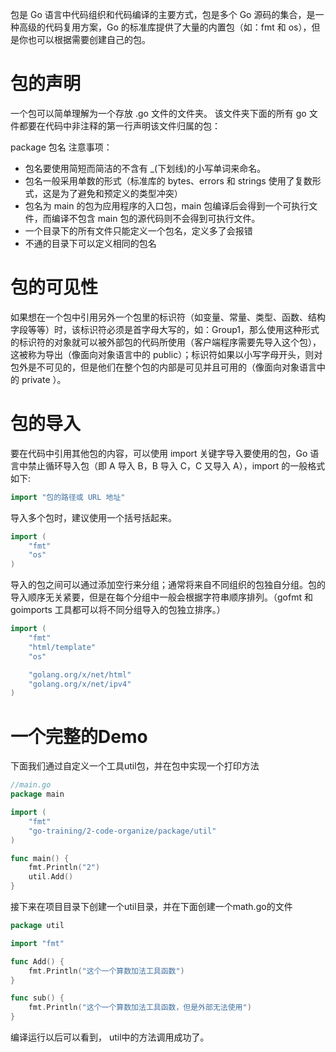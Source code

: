 包是 Go 语言中代码组织和代码编译的主要方式，包是多个 Go 源码的集合，是一种高级的代码复用方案，Go 的标准库提供了大量的内置包（如：fmt 和 os），但是你也可以根据需要创建自己的包。

# 包的声明
一个包可以简单理解为一个存放 .go 文件的文件夹。 该文件夹下面的所有 go 文件都要在代码中非注释的第一行声明该文件归属的包：

package 包名
注意事项：

- 包名要使用简短而简洁的不含有 _(下划线)的小写单词来命名。
- 包名一般采用单数的形式（标准库的 bytes、errors 和 strings 使用了复数形式，这是为了避免和预定义的类型冲突）
- 包名为 main 的包为应用程序的入口包，main 包编译后会得到一个可执行文件，而编译不包含 main 包的源代码则不会得到可执行文件。
- 一个目录下的所有文件只能定义一个包名，定义多了会报错
- 不通的目录下可以定义相同的包名

# 包的可见性
如果想在一个包中引用另外一个包里的标识符（如变量、常量、类型、函数、结构字段等等）时，该标识符必须是首字母大写的，如：Group1，那么使用这种形式的标识符的对象就可以被外部包的代码所使用（客户端程序需要先导入这个包），这被称为导出（像面向对象语言中的 public）；标识符如果以小写字母开头，则对包外是不可见的，但是他们在整个包的内部是可见并且可用的（像面向对象语言中的 private ）。



# 包的导入
要在代码中引用其他包的内容，可以使用 import 关键字导入要使用的包，Go 语言中禁止循环导入包（即 A 导入 B，B 导入 C，C 又导入 A），import 的一般格式如下:

```go  
import "包的路径或 URL 地址" 
```

导入多个包时，建议使用一个括号括起来。

```go  
import (
    "fmt"
    "os"
)
```

导入的包之间可以通过添加空行来分组；通常将来自不同组织的包独自分组。包的导入顺序无关紧要，但是在每个分组中一般会根据字符串顺序排列。（gofmt 和 goimports 工具都可以将不同分组导入的包独立排序。）

```go  
import (
    "fmt"
    "html/template"
    "os"

    "golang.org/x/net/html"
    "golang.org/x/net/ipv4"
)
```


# 一个完整的Demo
下面我们通过自定义一个工具util包，并在包中实现一个打印方法

```go  
//main.go
package main

import (
	"fmt"
	"go-training/2-code-organize/package/util"
)

func main() {
	fmt.Println("2")
	util.Add()
}
```

接下来在项目目录下创建一个util目录，并在下面创建一个math.go的文件
```go  
package util

import "fmt"

func Add() {
	fmt.Println("这个一个算数加法工具函数")
}

func sub() {
	fmt.Println("这个一个算数加法工具函数，但是外部无法使用")
}
```

编译运行以后可以看到， util中的方法调用成功了。

